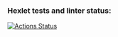 ### Hexlet tests and linter status:
[![Actions Status](https://github.com/FinchProg/python-project-49/workflows/hexlet-check/badge.svg)](https://github.com/FinchProg/python-project-49/actions)